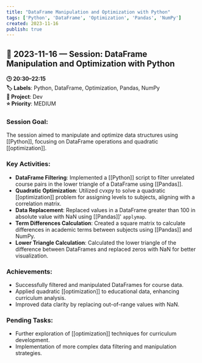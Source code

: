 ```yaml
---
title: "DataFrame Manipulation and Optimization with Python"
tags: ['Python', 'DataFrame', 'Optimization', 'Pandas', 'NumPy']
created: 2023-11-16
publish: true
---
```


## 📅 2023-11-16 — Session: DataFrame Manipulation and Optimization with Python

**🕒 20:30–22:15**  
**🏷️ Labels**: Python, DataFrame, Optimization, Pandas, NumPy  
**📂 Project**: Dev  
**⭐ Priority**: MEDIUM  


### Session Goal:
The session aimed to manipulate and optimize data structures using [[Python]], focusing on DataFrame operations and quadratic [[optimization]].

### Key Activities:
- **DataFrame Filtering**: Implemented a [[Python]] script to filter unrelated course pairs in the lower triangle of a DataFrame using [[Pandas]].
- **Quadratic Optimization**: Utilized cvxpy to solve a quadratic [[optimization]] problem for assigning levels to subjects, aligning with a correlation matrix.
- **Data Replacement**: Replaced values in a DataFrame greater than 100 in absolute value with NaN using [[Pandas]]' `applymap`.
- **Term Differences Calculation**: Created a square matrix to calculate differences in academic terms between subjects using [[Pandas]] and NumPy.
- **Lower Triangle Calculation**: Calculated the lower triangle of the difference between DataFrames and replaced zeros with NaN for better visualization.

### Achievements:
- Successfully filtered and manipulated DataFrames for course data.
- Applied quadratic [[optimization]] to educational data, enhancing curriculum analysis.
- Improved data clarity by replacing out-of-range values with NaN.

### Pending Tasks:
- Further exploration of [[optimization]] techniques for curriculum development.
- Implementation of more complex data filtering and manipulation strategies.
